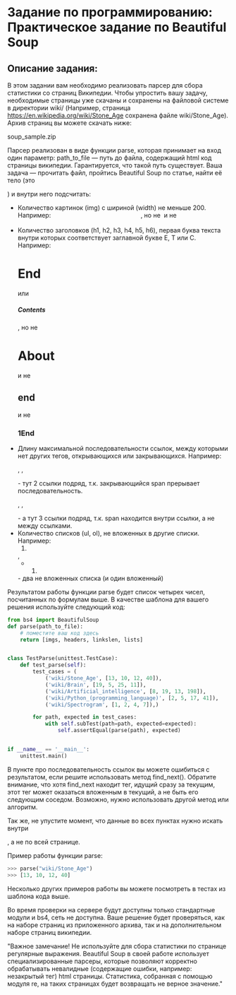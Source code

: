# Задание по программированию: Практическое задание по Beautiful Soup
## Описание задания:

В этом задании вам необходимо реализовать парсер для сбора статистики со страниц Википедии. Чтобы упростить вашу задачу, необходимые страницы уже скачаны и сохранены на файловой системе в директории wiki/ (Например, страница https://en.wikipedia.org/wiki/Stone_Age сохранена файле wiki/Stone_Age). Архив страниц вы можете скачать ниже:

soup_sample.zip

Парсер реализован в виде функции parse, которая принимает на вход один параметр: path_to_file — путь до файла, содержащий html код страницы википедии. Гарантируется, что такой путь существует. Ваша задача — прочитать файл, пройтись Beautiful Soup по статье, найти её тело (это <div id="bodyContent">) и внутри него подсчитать:

* Количество картинок (img) с шириной (width) не меньше 200. Например: <img width="200">, но не <img> и не <img width="199">
* Количество заголовков (h1, h2, h3, h4, h5, h6), первая буква текста внутри которых соответствует заглавной букве E, T или C. Например: <h1>End</h1> или <h5><span>Contents</span></h5>, но не <h1>About</h1> и не <h2>end</h2> и не <h3><span>1</span><span>End</span></h3>
* Длину максимальной последовательности ссылок, между которыми нет других тегов, открывающихся или закрывающихся. Например: <p><span><a></a></span>, <a></a>, <a></a></p> - тут 2 ссылки подряд, т.к. закрывающийся span прерывает последовательность. <p><a><span></span></a>, <a></a>, <a></a></p> - а тут 3 ссылки подряд, т.к. span находится внутри ссылки, а не между ссылками.
* Количество списков (ul, ol), не вложенных в другие списки. Например: <ol><li></li></ol>, <ul><li><ol><li></li></ol></li></ul> - два не вложенных списка (и один вложенный)

Результатом работы функции parse будет список четырех чисел, посчитанных по формулам выше. В качестве шаблона для вашего решения используйте следующий код:

```python
from bs4 import BeautifulSoup
def parse(path_to_file):    
    # поместите ваш код здесь
    return [imgs, headers, linkslen, lists]


class TestParse(unittest.TestCase):
    def test_parse(self):
        test_cases = (
            ('wiki/Stone_Age', [13, 10, 12, 40]),
            ('wiki/Brain', [19, 5, 25, 11]),
            ('wiki/Artificial_intelligence', [8, 19, 13, 198]),
            ('wiki/Python_(programming_language)', [2, 5, 17, 41]),
            ('wiki/Spectrogram', [1, 2, 4, 7]),)

        for path, expected in test_cases:
            with self.subTest(path=path, expected=expected):
                self.assertEqual(parse(path), expected)


if __name__ == '__main__':
    unittest.main()
```

В пункте про последовательность ссылок вы можете ошибиться с результатом, если решите использовать метод find_next(). Обратите внимание, что хотя find_next находит тег, идущий сразу за текущим, этот тег может оказаться вложенным в текущий, а не быть его следующим соседом. Возможно, нужно использовать другой метод или алгоритм.

Так же, не упустите момент, что данные во всех пунктах нужно искать внутри <div id="bodyContent">, а не по всей странице.

Пример работы функции parse:
``` python
>>> parse("wiki/Stone_Age")
>>> [13, 10, 12, 40]
```
Несколько других примеров работы вы можете посмотреть в тестах из шаблона кода выше.

Во время проверки на сервере будут доступны только стандартные модули и bs4, сеть не доступна. Ваше решение будет проверяться, как на наборе страниц из приложенного архива, так и на дополнительном наборе страниц википедии.

"Важное замечание! Не используйте для сбора статистики по странице регулярные выражения. Beautiful Soup в своей работе использует специализированные парсеры, которые позволяют корректно обрабатывать невалидные (содержащие ошибки, например: незакрытый тег) html страницы. Статистика, собранная с помощью модуля re, на таких страницах будет возвращать не верное значение."
